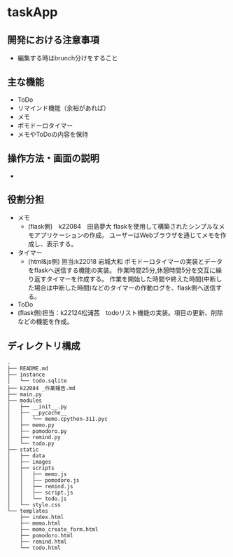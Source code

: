 # taskApp

## 開発における注意事項
- 編集する時はbrunch分けをすること

## 主な機能
- ToDo
- リマインド機能（余裕があれば）
- メモ
- ポモドーロタイマー
- メモやToDoの内容を保持

## 操作方法・画面の説明
- 

## 役割分担
- メモ
  - (flask側)　k22084　田島夢大
flaskを使用して構築されたシンプルなメモアプリケーションの作成。
ユーザーはWebブラウザを通じてメモを作成し、表示する。
- タイマー
  - (html&js側) 担当:k22018 岩城大和 
      ポモドーロタイマーの実装とデータをflaskへ送信する機能の実装。
      作業時間25分,休憩時間5分を交互に繰り返すタイマーを作成する。
      作業を開始した時間や終えた時間(中断した場合は中断した時間)などのタイマーの作動ログを、flask側へ送信する。
- ToDo
 - (flask側)担当：k22124松浦茜　todoリスト機能の実装。項目の更新、削除などの機能を作成。
 


## ディレクトリ構成
```
.
├── README.md
├── instance
│   └── todo.sqlite
├── k22084 _作業報告.md
├── main.py
├── modules
│   ├── __init__.py
│   ├── __pycache__
│   │   └── memo.cpython-311.pyc
│   ├── memo.py
│   ├── pomodoro.py
│   ├── remind.py
│   └── todo.py
├── static
│   ├── data
│   ├── images
│   ├── scripts
│   │   ├── memo.js
│   │   ├── pomodoro.js
│   │   ├── remind.js
│   │   ├── script.js
│   │   └── todo.js
│   └── style.css
└── templates
    ├── index.html
    ├── memo.html
    ├── memo_create_form.html
    ├── pomodoro.html
    ├── remind.html
    └── todo.html
```
